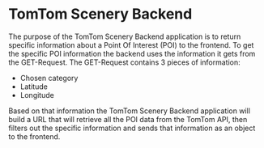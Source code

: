 # TomTom Scenery Backend

The purpose of the TomTom Scenery Backend application is to return specific information about a Point Of Interest (POI) to the frontend. To get the specific POI information the backend uses the information it gets from the GET-Request. The GET-Request contains 3 pieces of information:

- Chosen category
- Latitude
- Longitude

Based on that information the TomTom Scenery Backend application will build a URL that will retrieve all the POI data from the TomTom API, then filters out the specific information and sends that information as an object to the frontend.
